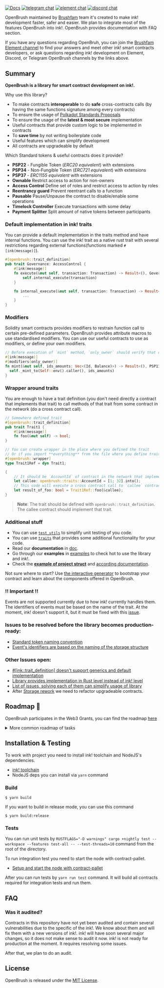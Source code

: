# 

[![Docs](https://img.shields.io/badge/docs-%F0%9F%93%84-blue)](https://727-Ventures.github.io/openbrush-contracts)
[![telegram chat](https://img.shields.io/badge/Telegram-blue.svg?style=flat-square)](https://t.me/openbrush)
[![element chat](https://img.shields.io/badge/Element-green.svg?style=flat-square)](https://matrix.to/#/!utTuYglskDvqRRMQta:matrix.org?via=matrix.org&via=t2bot.io&via=matrix.parity.io)
[![discord chat](https://img.shields.io/badge/Discord-purple.svg?style=flat-square)](https://discord.com/invite/EARg6RCThP)

OpenBrush maintained by [Brushfam](https://www.brushfam.io/) team it's created to make ink! development faster, safer and easier. We plan to integrate most of the features OpenBrush into ink!. OpenBrush provides documentation with FAQ section.

If you have any questions regarding OpenBruh, you can join the [Brushfam Element channel](https://matrix.to/#/!utTuYglskDvqRRMQta:matrix.org?via=matrix.org&via=t2bot.io&via=web3.foundation) to find your answers and meet other ink! smart contracts developers, or ask questions regarding ink! development on Element, Discord, or Telegram OpenBrush channels by the links above.

## Summary
**OpenBrush is a library for smart contract development on ink!.**

Why use this library?
- To make contracts **interoperable** to do **safe** cross-contracts calls (by having the same functions signature among every contracts)
- To ensure the usage of [Polkadot Standards Proposals](https://github.com/w3f/PSPs)
- To ensure the usage of the **latest & most secure** implementation
- Useful contracts that provide custom logic to be implemented in contracts
- To **save time** by not writing boilerplate code
- Useful features which can simplify development
- All contracts are upgradeable by default

Which Standard tokens & useful contracts does it provide?
- **PSP22** - Fungible Token (*ERC20 equivalent*) with extensions
- **PSP34** - Non-Fungible Token (*ERC721 equivalent*) with extensions
- **PSP37** - *ERC1155 equivalent* with extensions
- **Ownable** Restrict access to action for non-owners
- **Access Control** Define set of roles and restrict access to action by roles
- **Reentrancy guard** Prevent reentrant calls to a function
- **Pausable** Pause/Unpause the contract to disable/enable some operations
- **Timelock Controller** Execute transactions with some delay
- **Payment Splitter** Split amount of native tokens between participants

### Default implementation in ink! traits

You can provide a default implementation in the traits method and have internal functions. 
You can use the ink! trait as a native rust trait with several restrictions regarding 
external functions(functions marked `#[ink(message)]`).

```rust
#[openbrush::trait_definition]
pub trait Governance: AccessControl {
    #[ink(message)]
    fn execute(&mut self, transaction: Transaction) -> Result<(), GovernanceError> {
        self.internal_execute(transaction)
    }

    fn internal_execute(&mut self, transaction: Transaction) -> Result<(), GovernanceError> {
        ...
    }
}
```

### Modifiers

Solidity smart contracts provides modifiers to restrain function call to certain pre-defined parameters. OpenBrush provides attribute macros to use standardised modifiers.
You can use our useful contracts to use as modifiers, or define your own modifiers.

```rust
// Before execution of `mint` method, `only_owner` should verify that caller is the owner.
#[ink(message)]
#[modifiers(only_owner)]
fn mint(&mut self, ids_amounts: Vec<(Id, Balance)>) -> Result<(), PSP1155Error> {
  self._mint_to(Self::env().caller(), ids_amounts)
}
```

### Wrapper around traits

You are enough to have a trait definition
(you don't need directly a contract that implements that trait) 
to call methods of that trait from some contract in the network
(do a cross contract call).

```rust
// Somewhere defined trait
#[openbrush::trait_definition]
pub trait Trait1 {
    #[ink(message)]
    fn foo(&mut self) -> bool;
}

// You can create wrapper in the place where you defined the trait
// Or if you import **everything** from the file where you define trait
#[openbrush::wrapper]
type Trait1Ref = dyn Trait1;

{
    // It should be `AccountId` of contract in the network that implements `Trait1` trait
    let callee: openbrush::traits::AccountId = [1; 32].into();
    // This code will execute a cross contract call to `callee` contract
    let result_of_foo: bool = Trait1Ref::foo(&callee);
}
```

> **Note**: The trait should be defined with `openbrush::trait_definition`.
The callee contract should implement that trait.

### Additional stuff

- You can use [`test_utils`](https://github.com/727-Ventures/openbrush-contracts/blob/main/lang/src/test_utils.rs#L39)
to simplify unit testing of you code.
- You can use [`traits`](https://github.com/727-Ventures/openbrush-contracts/blob/main/lang/src/traits.rs) that provides some additional
functionality for your code.
- Read our **documentation** in [doc](https://727-Ventures.github.io/openbrush-contracts).
- Go through our **examples** in [examples](examples) to check hot to use the library and ink!.
- Check the [**example of project struct**](https://github.com/727-Ventures/openbrush-contracts/tree/main/example_project_structure) and [according documentation](https://docs.openbrush.io/smart-contracts/example/overview).

Not sure where to start? Use [the interactive generator](https://openbrush.io) to bootstrap your contract and learn about the components offered in OpenBrush.

### ‼️ Important ‼️

Events are not supported currently due to how ink! currently handles them.  
The identifiers of events must be based on the name of the trait. At the moment, ink! doesn't support it,
but it must be fixed with this [issue](https://github.com/paritytech/ink/issues/809).

### Issues to be resolved before the library becomes production-ready:
* [Standard token naming convention](https://github.com/727-Ventures/openbrush-contracts/issues/1)
* [Event's identifiers are based on the naming of the storage structure](https://github.com/727-Ventures/openbrush-contracts/issues/2)

### Other Issues open:

* [#[ink::trait_definition] doesn't support generics and default implementation](https://github.com/727-Ventures/openbrush-contracts/issues/4)
* [Library provides implementation in Rust level instead of ink! level](https://github.com/727-Ventures/openbrush-contracts/issues/5)
* [List of issues, solving each of them can simplify usage of library](https://github.com/727-Ventures/openbrush-contracts/issues/8)
* After [Storage rework](https://github.com/paritytech/ink/pull/1217) we need to refactor upgradeable contracts.

## Roadmap 🚗

OpenBrush participates in the Web3 Grants, you can find the roadmap [here](https://github.com/w3f/Grants-Program/blob/master/applications/openbrush-follow-up-2.md)

<details><summary>More common roadmap of tasks</summary>
    
- [x] Implement fungible, non-fungible, and multi tokens.
- [x] Implement AccessControl and Ownable.
- [x] Add examples of how to reuse ERC20, ERC721, AccessControl implementations.
- [x] Stub implementations for `token` and `access` folders.
- [x] Add base description of project
- [x] Remove the boilerplate to make the internal implementation external.
- - [x] Implement `openbrush::contract` macro to consume all openbrush's stuff before ink!.
- - [x] Implement `openbrush::trait_definition` which stores definition of trait and allow to use it in `openbrush::contract` macro.
- - [x] Implement `impl_trait!` macro which reuse internal implementation in external impl section.
- [x] Refactor examples and tests with new macros.
- [x] Decide how to handle errors and implement it in library (Decided to use `panic!` and `assert!`).
- [x] Create derive macro for storage traits. This macro must adds fields to contract's struct.
- [x] Cover all contracts with unit tests and integration tests.
- [x] Create documentation based on readme. Add comments to macros with example of usage.
- [x] Add `Ownable` + `ERC1155` example.
- [x] Support simple modifiers (which can only call functions without code injection).
- [x] Instead of `impl_trait!` macro add support of default implementation in external trait definition.
- [x] Add Pausable, TimelockController and PaymentSplitter contracts.
- [x] Support code injection in modifiers.
- [x] Implement a reentrancy guard and example of usage.
- [x] Add more examples and documentation on how to use the library.
- [x] Finalize PSP for fungible tokens. Refactor of implementation.
- [x] Agnostic traits.
- [x] Wrapper around the trait definition to do a cross-contract calls.
- [X] PSP for NFT token and refactoring according new interface.
- [x] PSP for Multi token and refactoring according new interface.
- [x] Add extension: `PSP34Enumerable`.
- [x] Import all extensions for tokens from OpenZeppelin.
- [x] Add support of upgradeable contracts to ink!/contract-pallet level.
- [x] Implement `Proxy` pattern.
- [x] Implement `Diamond` standard.
- [x] Publish `openbrush` into [crates.io](https://crates.io/crates/openbrush)
- [x] Add documentation for upgradeable contracts.
- [x] Add extension: `AccessControlEnumerable`.
- [x] Add extension: `PSP37Enumerable`.
- [ ] Force/help ink! to create new independent events. During this task decide how ink! can generate metadata for
  events/traits from other crates.
- [ ] Cover everything with UT and integration tests.
- [ ] Improve ink! to allow code injection to have default implementation on ink! level instead Rust level.
- [ ] Refactor the OpenBrush to use default implementation from the ink!.
- [ ] Implement `AssetChainExtension` to work with `asset-pallet`.
- [ ] Implement `PSP22` via `AssetChainExtension`.
- [ ] Implement `UniquesChainExtension` to work with `uniques-pallet`.
- [ ] Implement `PSP34` via `UniquesChainExtension`.
- [ ] Audit.
    
</details>

## Installation & Testing
To work with project you need to install ink! toolchain and NodeJS's dependencies.
- [ink! toolchain](https://docs.substrate.io/tutorials/v3/ink-workshop/pt1/#prerequisites)
- NodeJS deps you can install via `yarn` command

### Build
```
$ yarn build
```
If you want to build in release mode, you can use this command
```
$ yarn build:release
```

### Tests

You can run unit tests by `RUSTFLAGS="-D warnings" cargo +nightly test --workspace --features test-all -- --test-threads=10` command from the root of the directory.

To run integration test you need to start the node with contract-pallet.
- [Setup and start the node with contract-pallet](https://github.com/paritytech/substrate-contracts-node)

After you can run tests by `yarn run test` command. It will build all contracts required for integration tests and run them.

## FAQ

### Was it audited?

Contracts in this repository have not yet been audited and contain several vulnerabilities due to the specific of the ink!. 
We know about them and will fix them with a new versions of ink!.
ink! will have soon several major changes, so it does not make sense to audit it now.
ink! is not ready for production at the moment. It requires resolving some issues.

After that, we plan to do an audit.

## License

OpenBrush is released under the [MIT License](LICENSE).

